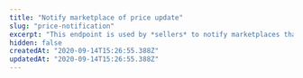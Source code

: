 ```yaml
---
title: "Notify marketplace of price update"
slug: "price-notification"
excerpt: "This endpoint is used by *sellers* to notify marketplaces that the price has changed for one of their SKUs. \n\nThere is no request body in this call, indicating the new price value, for instance. It only notifies a specific marketplace (`accountname`) that a seller (`sellerId`) has changed the price of an SKU (`skuId`). \n\n*Marketplaces* will then call the [fulfillment endpoint](https://developers.vtex.com/reference/external-seller#fulfillment-simulation) provided in the seller registration form to get the updated price information."
hidden: false
createdAt: "2020-09-14T15:26:55.388Z"
updatedAt: "2020-09-14T15:26:55.388Z"
---
```

